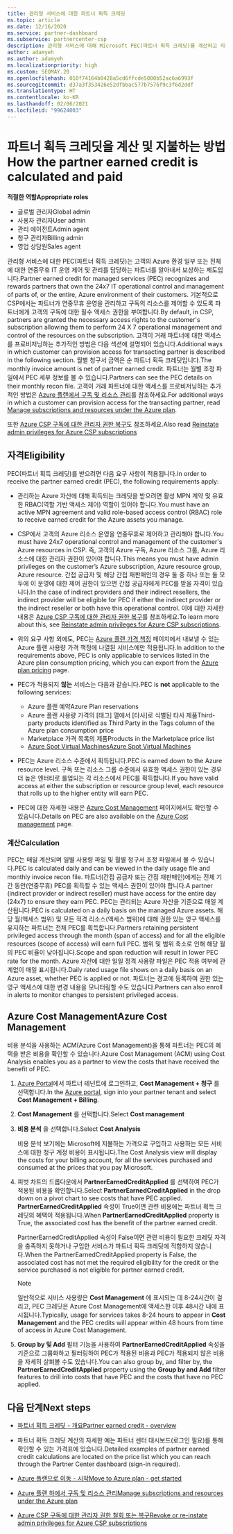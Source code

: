 ```yaml
---
title: 관리형 서비스에 대한 파트너 획득 크레딧
ms.topic: article
ms.date: 12/16/2020
ms.service: partner-dashboard
ms.subservice: partnercenter-csp
description: 관리형 서비스에 대해 Microsoft PEC(파트너 획득 크레딧)를 계산하고 지불하는 방법과 자격을 갖추는 방법에 대해 알아봅니다.
author: adamyeh
ms.author: adamyeh
ms.localizationpriority: high
ms.custom: SEOMAY.20
ms.openlocfilehash: 010f74164b0428a5cd6ffcde5000b52ac6a6993f
ms.sourcegitcommit: d37a3f353426e52dfbbac577b7576f9c3f6d2ddf
ms.translationtype: HT
ms.contentlocale: ko-KR
ms.lasthandoff: 02/06/2021
ms.locfileid: "99624003"
---
```

# <a name="how-the-partner-earned-credit-is-calculated-and-paid"></a><span data-ttu-id="51b58-103">파트너 획득 크레딧을 계산 및 지불하는 방법</span><span class="sxs-lookup"><span data-stu-id="51b58-103">How the partner earned credit is calculated and paid</span></span>

<span data-ttu-id="51b58-104">**적절한 역할**</span><span class="sxs-lookup"><span data-stu-id="51b58-104">**Appropriate roles**</span></span>

- <span data-ttu-id="51b58-105">글로벌 관리자</span><span class="sxs-lookup"><span data-stu-id="51b58-105">Global admin</span></span>
- <span data-ttu-id="51b58-106">사용자 관리자</span><span class="sxs-lookup"><span data-stu-id="51b58-106">User admin</span></span>
- <span data-ttu-id="51b58-107">관리 에이전트</span><span class="sxs-lookup"><span data-stu-id="51b58-107">Admin agent</span></span>
- <span data-ttu-id="51b58-108">청구 관리자</span><span class="sxs-lookup"><span data-stu-id="51b58-108">Billing admin</span></span>
- <span data-ttu-id="51b58-109">영업 상담원</span><span class="sxs-lookup"><span data-stu-id="51b58-109">Sales agent</span></span>

<span data-ttu-id="51b58-110">관리형 서비스에 대한 PEC(파트너 획득 크레딧)는 고객의 Azure 환경 일부 또는 전체에 대한 연중무휴 IT 운영 제어 및 관리를 담당하는 파트너를 알아내서 보상하는 제도입니다.</span><span class="sxs-lookup"><span data-stu-id="51b58-110">Partner earned credit for managed services (PEC) recognizes and rewards partners that own the 24x7 IT operational control and management of parts of, or the entire, Azure environment of their customers.</span></span> <span data-ttu-id="51b58-111">기본적으로 CSP에서는 파트너가 연중무휴 운영을 관리하고 구독의 리소스를 제어할 수 있도록 파트너에게 고객의 구독에 대한 필수 액세스 권한을 부여합니다.</span><span class="sxs-lookup"><span data-stu-id="51b58-111">By default, in CSP, partners are granted the necessary access rights to the customer's subscription allowing them to perform 24 X 7 operational management and control of the resources on the subscription.</span></span> <span data-ttu-id="51b58-112">고객이 거래 파트너에 대한 액세스를 프로비저닝하는 추가적인 방법은 다음 섹션에 설명되어 있습니다.</span><span class="sxs-lookup"><span data-stu-id="51b58-112">Additional ways in which customer can provision access for transacting partner is described in the following section.</span></span> <span data-ttu-id="51b58-113">월별 청구서 금액은 순 파트너 획득 크레딧입니다.</span><span class="sxs-lookup"><span data-stu-id="51b58-113">The monthly invoice amount is net of partner earned credit.</span></span> <span data-ttu-id="51b58-114">파트너는 월별 조정 파일에서 PEC 세부 정보를 볼 수 있습니다.</span><span class="sxs-lookup"><span data-stu-id="51b58-114">Partners can see the PEC details on their monthly recon file.</span></span> <span data-ttu-id="51b58-115">고객이 거래 파트너에 대한 액세스를 프로비저닝하는 추가적인 방법은 [Azure 플랜에서 구독 및 리소스 관리](azure-plan-manage.md)를 참조하세요.</span><span class="sxs-lookup"><span data-stu-id="51b58-115">For additional ways in which a customer can provision access for the transacting partner, read [Manage subscriptions and resources under the Azure plan](azure-plan-manage.md).</span></span>

<span data-ttu-id="51b58-116">또한 [Azure CSP 구독에 대한 관리자 권한 복구](revoke-reinstate-csp.md)도 참조하세요.</span><span class="sxs-lookup"><span data-stu-id="51b58-116">Also read [Reinstate admin privileges for Azure CSP subscriptions](revoke-reinstate-csp.md)</span></span>

## <a name="eligibility"></a><span data-ttu-id="51b58-117">자격</span><span class="sxs-lookup"><span data-stu-id="51b58-117">Eligibility</span></span>

<span data-ttu-id="51b58-118">PEC(파트너 획득 크레딧)를 받으려면 다음 요구 사항이 적용됩니다.</span><span class="sxs-lookup"><span data-stu-id="51b58-118">In order to receive the partner earned credit (PEC), the following requirements apply:</span></span> 

- <span data-ttu-id="51b58-119">관리하는 Azure 자산에 대해 획득되는 크레딧을 받으려면 활성 MPN 계약 및 유효한 RBAC(역할 기반 액세스 제어) 역할이 있어야 합니다.</span><span class="sxs-lookup"><span data-stu-id="51b58-119">You must have an active MPN agreement and valid role-based access control (RBAC) role to receive earned credit for the Azure assets you manage.</span></span>

- <span data-ttu-id="51b58-120">CSP에서 고객의 Azure 리소스 운영을 연중무휴로 제어하고 관리해야 합니다.</span><span class="sxs-lookup"><span data-stu-id="51b58-120">You must have 24x7 operational control and management of the customer's Azure resources in CSP.</span></span> <span data-ttu-id="51b58-121">즉, 고객의 Azure 구독, Azure 리소스 그룹, Azure 리소스에 대한 관리자 권한이 있어야 합니다.</span><span class="sxs-lookup"><span data-stu-id="51b58-121">This means you must have admin privileges on the customer’s Azure subscription, Azure resource group, Azure resource.</span></span> <span data-ttu-id="51b58-122">간접 공급자 및 해당 간접 재판매인의 경우 둘 중 하나 또는 둘 모두에 이 운영에 대한 제어 권한이 있으면 간접 공급자에게 PEC를 받을 자격이 있습니다.</span><span class="sxs-lookup"><span data-stu-id="51b58-122">In the case of indirect providers and their indirect resellers, the indirect provider will be eligible for PEC if either the indirect provider or the indirect reseller or both have this operational control.</span></span> <span data-ttu-id="51b58-123">이에 대한 자세한 내용은 [Azure CSP 구독에 대한 관리자 권한 복구](./revoke-reinstate-csp.md)를 참조하세요.</span><span class="sxs-lookup"><span data-stu-id="51b58-123">To learn more about this, see [Reinstate admin privileges for Azure CSP subscriptions](./revoke-reinstate-csp.md).</span></span>

- <span data-ttu-id="51b58-124">위의 요구 사항 외에도, PEC는 [Azure 플랜 가격 책정](https://partner.microsoft.com/commerce/sales) 페이지에서 내보낼 수 있는 Azure 플랜 사용량 가격 책정에 나열된 서비스에만 적용됩니다.</span><span class="sxs-lookup"><span data-stu-id="51b58-124">In addition to the requirements above, PEC is only applicable to services listed in the Azure plan consumption pricing, which you can export from the [Azure plan pricing](https://partner.microsoft.com/commerce/sales) page.</span></span>

- <span data-ttu-id="51b58-125">PEC가 적용되지 **않는** 서비스는 다음과 같습니다.</span><span class="sxs-lookup"><span data-stu-id="51b58-125">PEC is **not** applicable to the following services:</span></span>
    - <span data-ttu-id="51b58-126">Azure 플랜 예약</span><span class="sxs-lookup"><span data-stu-id="51b58-126">Azure Plan reservations</span></span>
    - <span data-ttu-id="51b58-127">Azure 플랜 사용량 가격의 [태그] 열에서 [타사]로 식별된 타사 제품</span><span class="sxs-lookup"><span data-stu-id="51b58-127">Third-party products identified as Third Party in the Tags column of the Azure plan consumption price</span></span>
    - <span data-ttu-id="51b58-128">Marketplace 가격 목록의 제품</span><span class="sxs-lookup"><span data-stu-id="51b58-128">Products in the Marketplace price list</span></span>
    - [<span data-ttu-id="51b58-129">Azure Spot Virtual Machines</span><span class="sxs-lookup"><span data-stu-id="51b58-129">Azure Spot Virtual Machines</span></span>](https://partner.microsoft.com/resources/collection/azure-spot-in-csp#/)

- <span data-ttu-id="51b58-130">PEC는 Azure 리소스 수준에서 획득됩니다.</span><span class="sxs-lookup"><span data-stu-id="51b58-130">PEC is earned down to the Azure resource level.</span></span> <span data-ttu-id="51b58-131">구독 또는 리소스 그룹 수준에서 유효한 액세스 권한이 있는 경우 더 높은 엔터티로 롤업되는 각 리소스에서 PEC를 획득합니다.</span><span class="sxs-lookup"><span data-stu-id="51b58-131">If you have valid access at either the subscription or resource group level, each resource that rolls up to the higher entity will earn PEC.</span></span>

- <span data-ttu-id="51b58-132">PEC에 대한 자세한 내용은 [Azure Cost Management](/azure/cost-management-billing/costs/get-started-partners) 페이지에서도 확인할 수 있습니다.</span><span class="sxs-lookup"><span data-stu-id="51b58-132">Details on PEC are also available on the [Azure Cost management](/azure/cost-management-billing/costs/get-started-partners) page.</span></span>

### <a name="calculation"></a><span data-ttu-id="51b58-133">계산</span><span class="sxs-lookup"><span data-stu-id="51b58-133">Calculation</span></span>

<span data-ttu-id="51b58-134">PEC는 매일 계산되며 일별 사용량 파일 및 월별 청구서 조정 파일에서 볼 수 있습니다.</span><span class="sxs-lookup"><span data-stu-id="51b58-134">PEC is calculated daily and can be viewed in the daily usage file and monthly invoice recon file.</span></span> <span data-ttu-id="51b58-135">파트너(간접 공급자 또는 간접 재판매인)에게는 전체 기간 동안(연중무휴) PEC를 획득할 수 있는 액세스 권한이 있어야 합니다.</span><span class="sxs-lookup"><span data-stu-id="51b58-135">A partner (indirect provider or indirect reseller) must have access for the entire day (24x7) to ensure they earn PEC.</span></span> <span data-ttu-id="51b58-136">PEC는 관리되는 Azure 자산을 기준으로 매일 계산됩니다.</span><span class="sxs-lookup"><span data-stu-id="51b58-136">PEC is calculated on a daily basis on the managed Azure assets.</span></span> <span data-ttu-id="51b58-137">해당 월(액세스 범위) 및 모든 적격 리소스(액세스 범위)에 대해 권한 있는 영구 액세스를 유지하는 파트너는 전체 PEC를 획득합니다.</span><span class="sxs-lookup"><span data-stu-id="51b58-137">Partners retaining persistent privileged access through the month (span of access) and for all the eligible resources (scope of access) will earn full PEC.</span></span> <span data-ttu-id="51b58-138">범위 및 범위 축소로 인해 해당 월의 PEC 비율이 낮아집니다.</span><span class="sxs-lookup"><span data-stu-id="51b58-138">Scope and span reduction will result in lower PEC rate for the month.</span></span> <span data-ttu-id="51b58-139">Azure 자산에 대한 일일 정격 사용량 파일은 PEC 적용 여부에 관계없이 매일 표시됩니다.</span><span class="sxs-lookup"><span data-stu-id="51b58-139">Daily rated usage file shows on a daily basis on an Azure asset, whether PEC is applied or not.</span></span> <span data-ttu-id="51b58-140">파트너는 경고에 등록하여 권한 있는 영구 액세스에 대한 변경 내용을 모니터링할 수도 있습니다.</span><span class="sxs-lookup"><span data-stu-id="51b58-140">Partners can also enroll in alerts to monitor changes to persistent privileged access.</span></span>

## <a name="azure-cost-management"></a><span data-ttu-id="51b58-141">Azure Cost Management</span><span class="sxs-lookup"><span data-stu-id="51b58-141">Azure Cost Management</span></span>

<span data-ttu-id="51b58-142">비용 분석을 사용하는 ACM(Azure Cost Management)을 통해 파트너는 PEC의 혜택을 받은 비용을 확인할 수 있습니다.</span><span class="sxs-lookup"><span data-stu-id="51b58-142">Azure Cost Management (ACM) using Cost Analysis enables you as a partner to view the costs that have received the benefit of PEC.</span></span>  

1. <span data-ttu-id="51b58-143">[Azure Portal](https://portal.azure.com)에서 파트너 테넌트에 로그인하고, **Cost Management + 청구** 를 선택합니다.</span><span class="sxs-lookup"><span data-stu-id="51b58-143">In the [Azure portal](https://portal.azure.com), sign into your partner tenant and select **Cost Management + Billing**.</span></span>

2. <span data-ttu-id="51b58-144">**Cost Management** 를 선택합니다.</span><span class="sxs-lookup"><span data-stu-id="51b58-144">Select **Cost management**</span></span>

3. <span data-ttu-id="51b58-145">**비용 분석** 을 선택합니다.</span><span class="sxs-lookup"><span data-stu-id="51b58-145">Select **Cost Analysis**</span></span>

   <span data-ttu-id="51b58-146">비용 분석 보기에는 Microsoft에 지불하는 가격으로 구입하고 사용하는 모든 서비스에 대한 청구 계정 비용이 표시됩니다.</span><span class="sxs-lookup"><span data-stu-id="51b58-146">The Cost Analysis view will display the costs for your billing account, for all the services purchased and consumed at the prices that you pay Microsoft.</span></span>

4. <span data-ttu-id="51b58-147">피벗 차트의 드롭다운에서 **PartnerEarnedCreditApplied** 를 선택하여 PEC가 적용된 비용을 확인합니다.</span><span class="sxs-lookup"><span data-stu-id="51b58-147">Select **PartnerEarnedCreditApplied** in the drop down on a pivot chart to see costs that have PEC applied.</span></span> <span data-ttu-id="51b58-148">**PartnerEarnedCreditApplied** 속성이 True이면 관련 비용에는 파트너 획득 크레딧의 혜택이 적용됩니다.</span><span class="sxs-lookup"><span data-stu-id="51b58-148">When **PartnerEarnedCreditApplied** property is True, the associated cost has the benefit of the partner earned credit.</span></span> 

   <span data-ttu-id="51b58-149">PartnerEarnedCreditApplied 속성이 False이면 관련 비용이 필요한 크레딧 자격을 충족하지 못하거나 구입한 서비스가 파트너 획득 크레딧에 적합하지 않습니다.</span><span class="sxs-lookup"><span data-stu-id="51b58-149">When the PartnerEarnedCreditApplied property is False, the associated cost has not met the required eligibility for the credit or the service purchased is not eligible for partner earned credit.</span></span>

   >[!NOTE] 
   ><span data-ttu-id="51b58-150">일반적으로 서비스 사용량은 **Cost Management** 에 표시되는 데 8-24시간이 걸리고, PEC 크레딧은 Azure Cost Management에 액세스한 이후 48시간 내에 표시됩니다.</span><span class="sxs-lookup"><span data-stu-id="51b58-150">Typically, usage for services takes 8-24 hours to appear in **Cost Management** and the PEC credits will appear within 48 hours from time of access in Azure Cost Management.</span></span>

5. <span data-ttu-id="51b58-151">**Group by 및 Add** 필터 기능을 사용하여 **PartnerEarnedCreditApplied** 속성을 기준으로 그룹화하고 필터링하여 PEC가 적용된 비용과 PEC가 적용되지 않은 비용을 자세히 살펴볼 수도 있습니다.</span><span class="sxs-lookup"><span data-stu-id="51b58-151">You can also group by, and filter by, the **PartnerEarnedCreditApplied** property using the **Group by and Add** filter features to drill into costs that have PEC and the costs that have no PEC applied.</span></span>

## <a name="next-steps"></a><span data-ttu-id="51b58-152">다음 단계</span><span class="sxs-lookup"><span data-stu-id="51b58-152">Next steps</span></span>

- [<span data-ttu-id="51b58-153">파트너 획득 크레딧 - 개요</span><span class="sxs-lookup"><span data-stu-id="51b58-153">Partner earned credit - overview</span></span>](partner-earned-credit.md)

- <span data-ttu-id="51b58-154">파트너 획득 크레딧 계산의 자세한 예는 파트너 센터 대시보드(로그인 필요)를 통해 확인할 수 있는 가격표에 있습니다.</span><span class="sxs-lookup"><span data-stu-id="51b58-154">Detailed examples of partner earned credit calculations are located on the price list which you can reach through the Partner Center dashboard (sign-in required).</span></span>

- [<span data-ttu-id="51b58-155">Azure 플랜으로 이동 - 시작</span><span class="sxs-lookup"><span data-stu-id="51b58-155">Move to Azure plan - get started</span></span>](azure-plan-get-started.md)

- [<span data-ttu-id="51b58-156">Azure 플랜 하에서 구독 및 리소스 관리</span><span class="sxs-lookup"><span data-stu-id="51b58-156">Manage subscriptions and resources under the Azure plan</span></span>](azure-plan-manage.md)

- [<span data-ttu-id="51b58-157">Azure CSP 구독에 대한 관리자 권한 철회 또는 복구</span><span class="sxs-lookup"><span data-stu-id="51b58-157">Revoke or re-instate admin privileges for Azure CSP subscriptions</span></span>](revoke-reinstate-csp.md)
